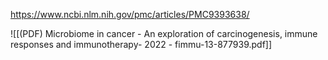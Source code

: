 
https://www.ncbi.nlm.nih.gov/pmc/articles/PMC9393638/

![[(PDF) Microbiome in cancer - An exploration of carcinogenesis, immune responses and immunotherapy- 2022 - fimmu-13-877939.pdf]]
